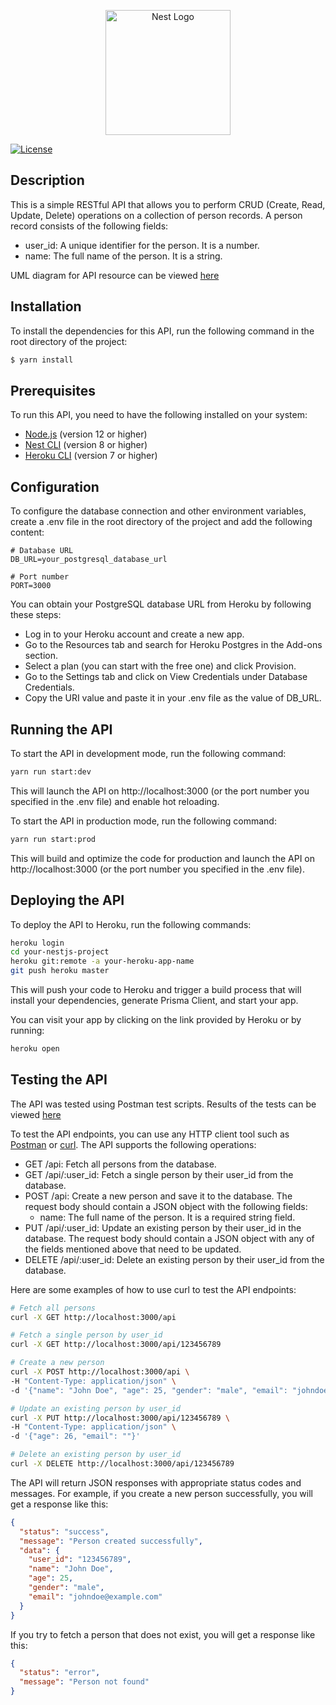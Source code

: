 <p align="center">
  <a href="http://nestjs.com/" target="blank"><img src="https://nestjs.com/img/logo-small.svg" width="200" alt="Nest Logo" /></a>
</p>

[circleci-image]: https://img.shields.io/circleci/build/github/nestjs/nest/master?token=abc123def456
[circleci-url]: https://circleci.com/gh/nestjs/nest

  <!--[![Backers on Open Collective](https://opencollective.com/nest/backers/badge.svg)](https://opencollective.com/nest#backer)
  [![Sponsors on Open Collective](https://opencollective.com/nest/sponsors/badge.svg)](https://opencollective.com/nest#sponsor)-->
  [![License](https://img.shields.io/github/license/nestjs/nest)](LICENSE)

## Description

This is a simple RESTful API that allows you to perform CRUD (Create, Read, Update, Delete) operations on a collection of person records. A person record consists of the following fields:

- user_id: A unique identifier for the person. It is a number.
- name: The full name of the person. It is a string.

UML diagram for API resource can be viewed [here](https://online.visual-paradigm.com/app/diagrams/?lightbox=1&highlight=8888b6&edit=https%3A%2F%2Fonline.visual-paradigm.com%2Fapp%2Fdiagrams%2F%23diagram%3Aproj%3D0%26type%3DClassDiagram%26gallery%3D%2Frepository%2Ff078f2a9-88f3-4763-8889-b01cd2b7b90f.xml%26name%3DCar%2520and%2520Driver%2520Class%2520Diagram&editBlankUrl=https%3A%2F%2Fonline.visual-paradigm.com%2Fapp%2Fdiagrams%2F%23diagram%3Aproj%3D0%26vpov%3D16.3%26vpob%3D20220410%26client%3D1%26edit%3D_blank&layers=1&nav=1&title=Car%20and%20Driver%20Class%20Diagram&vpov=16.3&vpob=20220410#R3cU2FsdQGVkX1l%2F1IWGFeWLjMfgdp9iGJCon3rVwAdp0I3DWn5F6g%3Dg8rGXKw5dgaVegq4rv261lxb0jtAV2E4uud8fmh9wyIE8lRNDmE%2FaH61%2FIq34QzKQ1NmTadAMG5B6UxhBDpRwxt7zs%2B4chIlmvBsowlxBG%2BngOIkyGAyQG0FWMe1HESXlfJro3kWm9HGBN9LiJ705vgIHVgIY9kSyYHp%2FGnsaKUDBTjBwDCJXIU%2Bx4H0dR%2FJXTcIENNR0zLeItO6C9MH%2FIEhBqBXGXv%2BXOJFLP9Dx6uhfFRbs0rsJJC79wqpf0AvGyEdGdmNrlOjd6eFOCFTiCfS5Zme9tpxdwepywnUwXADHYt3qaSgwvr42H8bTNlWeMFQs1UQnGP7%2FBRbV0WNK2LkSN50DiRtRFBt6AIMRBKi8B2hC8s8kvsnnx69azQkYWdD%2FYFXdevXacLiuaxwejnCjgIbK08uuID2mCmt4YeysPsNi%2BtBr573y%2FIspImZpuSdvKnj6J0mZzv2PaFDHYr87F3Hpj72jY8v3kqCEW37af98D5fv5tEgqMBJnO27LY%2Bwy1XqFMtG3uoDedMykKVEN0kUbFX2f081kAQAWpkobR2tEkMcd6ScVyEWgnN379qOMYmzazxwUh6Gox0v1TZRcvOffyCDuvLeDfuAmQ3B%2F%2F6UBJdh%2Feyk48UjpGzorkxEB%2FHLuizd%2F5GeCcBBGhV5uzj3pydgr44SdWkVK0yWlfyiboKsH5yMTND8f%2FGQ%2BjoDTKRxSU1PNKtmlo9DOwgkkGQQSB%2B8C1MGh9btLLab2wcpILzls1LpjKRQgyeStzcBlXdZMqxwyUV5icKrJbpYmpmA9Y20QIvJ%2BJm2LozP7B5w%2BZz2GMQCxF3AtLRsnIdh9mkOggHe29eVdgOoTu%2Buf0B%2F5rhqlUdIrW0zoEaeJzdSDoS7fegfA2R9EuAu%2BafebxU29HxaAFg%2FCizS0SL4x5t5%2BfcjJBVeB2useb%2F0s3MlK6pN9khzcGzExClywpN1PGMIMffCASh%2FptmX%2BfaNRPDkQMWtHIQ7u31CVu4rDeXKVtKucCWvT09%2B1JbQAriO1SQ14kb2TWiiumvwxNkbWc8G5aCIP5ulKvgCJSLkZreuvNV1AAzG6EjtzpXcGEgnOvj2odjLeFnQ%2FnvZfSRvDlf1Z%2BdSxet6%2FecPzM5lc4yHwgj%2B1%2F%2FbPEYY3pmjJbhqogxneakOzlqxiysMQzyfgJKXXAh333j42vx4F%2FjTE4U94Tf2udSzf9kJXVhKTknlBOor7idMgMCr7BivbR1H%2FKcck0VpO8C3GX%2FlAncgm6Yin1dw54R06apMT4HqLIXvWbzG%2BdFpKzOUGFI08Bxa25enNDAZO6V21WcYg%2FiKJVWTRE4MS0uRuao435mM9BiQX10hm8AT8Z1OEOpNGlh2fdHMD479MuSSYVJe0SRN9iN1qNg8QE5h18S3rGgM4Mcf3kjQ%2FSBgVbbacq4FWEPAMHmkoHDvlQtPmr3N9Z8JHDHZHxci8PIJur3q58l9xsoX5%2FfHhLrOQ2Dlv9ZSRkx66IMXdMTZj%2BiwVhW%2F1FVEP5Jv50QOSWxwwguedZqBQztRUt%2BfaLz%2B4KHTerE9rOai3OGgAZjXIY21%2FkJyOtig7aZ56fzTQGnJ2wdEnrSnLKiKXKBWCLSyPWcdshdYZHbIWd0sUhVQXYIY2oHTEsERrtxC1LxqL4fUwWQAvjfPIqi2ktt%2BMSwPeSHW8lnj5hHWQIha%2Frbn%2BxPCjLvgiWh6DLh9tQSjRTwSwVtWl7CU1q0tIc%2BTzNmcPkwbqpzbS%2B7XSNXbumaX%2FaNPViS7aycPEF%2BXYaIrlUQAlA9aQpCKbsy%2FhOZ6bbRfLQgCqp7F2GQ2E9fTt8dhM2Zsw%2F7BjLd7OEmLe4D3AC263dv1VyS1ZZlAq2S9afhMUXmhrumBr%2Fv467eaP14V8K0KbRS1H91GEW0If484Q9JBqSw%2FT%2BmthtmDuBlxAN%2B3nx6ytxopykDYpVlmH0evOQ9lVfn6V95rA5JlZSlou%2BlNxuaq0y%2B4cAEmaQbFpGNRKuzocewSp8NuyyO5WVKcyqYquqz0Jl6401%2Fn2jE9FLsNatMJiI%2FMMVDwnm4FiNHcBomobyHpYGFcZ4S%2Fldn3Yhwk38zRvDhkV7dTH5VWpVpNRPaMN0j4jcIEypMx0sLkmgpkmoXB0fjYrwdLK3wCISwlmy2%2Fetj%2BawamLlk2pBVojV4S7CraCYkmN1TdQzZZgejlX9n88z9JAVCARRteFYVbd29jepyMRg9sA432IHIriFhcDsJF1LSUwMEr83lGLPyNgo74vlQWfeYFbwdIipNC3lqg3ZrGjQEPcSY5fm0QhEjGLQKRq5qDlny%2FUcGMjhNah8vKfZI0BwfWr7ljoVnyvH4h8riUx9M%2B%2FdfAoRkk6TRWAj06t1%2BYOoeEpKgLmyjgvet1d%2BisJfpFCLmYAIxE%2BvHoK2I0BXOkjBB3zZeqsXu79pPTpFBtNpy4MCI6Fu2ON0MC59NlPQeOvMDt6tHvtkSBTsepM%2F7tDJywRUQnHGuCbHf6BUaoxnxyZTydQWkf1YWOoDESbysMu8L4RjWFvgRFCUs%2FjMcneg7G386yeEfkUb%2B1Vmvm4lpzqfH8P1tSU5mg9n630EF0tSV2X1AOTbtjoPECy1pTevj1jZhubiAxLEYBCCX1rt%2FVVc%3D17VtZl71)

## Installation

To install the dependencies for this API, run the following command in the root directory of the project:

```bash
$ yarn install
```

## Prerequisites

To run this API, you need to have the following installed on your system:

- [Node.js](https://nodejs.org/en/) (version 12 or higher)
- [Nest CLI](https://docs.nestjs.com/cli/overview) (version 8 or higher)
- [Heroku CLI](https://devcenter.heroku.com/articles/heroku-cli) (version 7 or higher)


## Configuration

To configure the database connection and other environment variables, create a .env file in the root directory of the project and add the following content:

```env
# Database URL
DB_URL=your_postgresql_database_url

# Port number
PORT=3000
```


You can obtain your PostgreSQL database URL from Heroku by following these steps:

- Log in to your Heroku account and create a new app.
- Go to the Resources tab and search for Heroku Postgres in the Add-ons section.
- Select a plan (you can start with the free one) and click Provision.
- Go to the Settings tab and click on View Credentials under Database Credentials.
- Copy the URI value and paste it in your .env file as the value of DB_URL.

## Running the API

To start the API in development mode, run the following command:

```bash
yarn run start:dev
```


This will launch the API on http://localhost:3000 (or the port number you specified in the .env file) and enable hot reloading.

To start the API in production mode, run the following command:

```bash
yarn run start:prod
```


This will build and optimize the code for production and launch the API on http://localhost:3000 (or the port number you specified in the .env file).

## Deploying the API

To deploy the API to Heroku, run the following commands:

```bash
heroku login
cd your-nestjs-project
heroku git:remote -a your-heroku-app-name
git push heroku master
```


This will push your code to Heroku and trigger a build process that will install your dependencies, generate Prisma Client, and start your app.

You can visit your app by clicking on the link provided by Heroku or by running:

```bash
heroku open
```


## Testing the API

The API was tested using Postman test scripts. Results of the tests can be viewed [here](https://github.com/Akingbade675/hngx_internship/edit/main/stage_two/postman_test_run.json)

To test the API endpoints, you can use any HTTP client tool such as [Postman](https://www.postman.com/) or [curl](https://curl.se/). The API supports the following operations:

- GET /api: Fetch all persons from the database.
- GET /api/:user_id: Fetch a single person by their user_id from the database.
- POST /api: Create a new person and save it to the database. The request body should contain a JSON object with the following fields:
  - name: The full name of the person. It is a required string field.
- PUT /api/:user_id: Update an existing person by their user_id in the database. The request body should contain a JSON object with any of the fields mentioned above that need to be updated.
- DELETE /api/:user_id: Delete an existing person by their user_id from the database.

Here are some examples of how to use curl to test the API endpoints:

```bash
# Fetch all persons
curl -X GET http://localhost:3000/api

# Fetch a single person by user_id
curl -X GET http://localhost:3000/api/123456789

# Create a new person
curl -X POST http://localhost:3000/api \
-H "Content-Type: application/json" \
-d '{"name": "John Doe", "age": 25, "gender": "male", "email": "johndoe@example.com"}'

# Update an existing person by user_id
curl -X PUT http://localhost:3000/api/123456789 \
-H "Content-Type: application/json" \
-d '{"age": 26, "email": ""}'

# Delete an existing person by user_id
curl -X DELETE http://localhost:3000/api/123456789
```


The API will return JSON responses with appropriate status codes and messages. For example, if you create a new person successfully, you will get a response like this:

```json
{
  "status": "success",
  "message": "Person created successfully",
  "data": {
    "user_id": "123456789",
    "name": "John Doe",
    "age": 25,
    "gender": "male",
    "email": "johndoe@example.com"
  }
}
```


If you try to fetch a person that does not exist, you will get a response like this:

```json
{
  "status": "error",
  "message": "Person not found"
}
```
